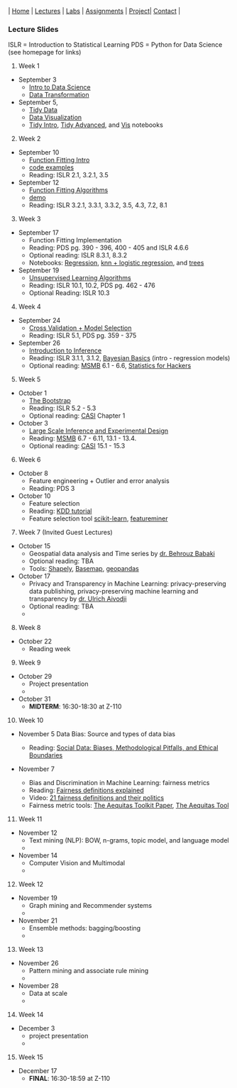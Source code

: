 | [Home](index.md) | [Lectures](lectures.md) | [Labs](labs.md) | [Assignments](assignments.md) | [Project](project.md)| [Contact](contact.md) |


### Lecture Slides

ISLR = Introduction to Statistical Learning
PDS = Python for Data Science
(see homepage for links)

1. Week 1
- September 3
  * [Intro to Data Science](lectures/Intro%20to%20data%20science.pdf)
  * [Data Transformation](lectures/data_transformations.pdf)
- September 5, 
  * [Tidy Data](lectures/tidy.pdf)
  * [Data Visualization](lectures/vis.pdf)
  * [Tidy Intro](lectures/pew.html), [Tidy Advanced](lectures/billboard.html), and
  [Vis](lectures/gapminder.html) notebooks

2. Week 2
- September 10
  * [Function Fitting Intro](https://observablehq.com/@krisrs1128/function-fitting)
  * [code examples](lectures/model_families_gallery.html)
  * Reading: ISLR 2.1, 3.2.1, 3.5
- September 12
  * [Function Fitting Algorithms](https://observablehq.com/@krisrs1128/function-fitting-crash-course)
  * [demo](https://observablehq.com/@krisrs1128/knn-bias-variance)
  * Reading: ISLR 3.2.1, 3.3.1, 3.3.2, 3.5, 4.3, 7.2, 8.1

3. Week 3
- September 17
  * Function Fitting Implementation
  * Reading: PDS pg. 390 - 396, 400 - 405 and ISLR 4.6.6
  * Optional reading: ISLR 8.3.1, 8.3.2
  * Notebooks: [Regression](https://colab.research.google.com/drive/1Ro8Jp975pBuW5DdljGmqXfMqSESFzfdY), [knn + logistic regression](https://colab.research.google.com/drive/1ZyUp1v7oaN8z0qk4Y-F_Dxz1TkBRFlNh), and [trees](https://colab.research.google.com/drive/1tv6npC_FnojKAo89zAHBWQColjYKQ-rd)
- September 19
  * [Unsupervised Learning Algorithms](https://observablehq.com/@krisrs1128/unsupervised-learning)
  * Reading: ISLR 10.1, 10.2, PDS pg. 462 - 476
  * Optional Reading: ISLR 10.3

4. Week 4
- September 24
  * [Cross Validation + Model Selection](https://observablehq.com/@krisrs1128/cross-validation-and-model-selection)
  * Reading: ISLR 5.1, PDS pg. 359 - 375
- September 26
  * [Introduction to Inference](https://observablehq.com/@krisrs1128/introduction-to-inference)
  * Reading: ISLR 3.1.1, 3.1.2, [Bayesian Basics](https://m-clark.github.io/bayesian-basics/) (intro - regression models)
  * Optional reading: [MSMB](http://web.stanford.edu/class/bios221/book/Chap-Testing.html) 6.1 - 6.6, [Statistics for Hackers](https://speakerdeck.com/jakevdp/statistics-for-hackers?slide=138)

5. Week 5
- October 1
  * [The Bootstrap](https://observablehq.com/@krisrs1128/the-bootstrap)
  * Reading: ISLR 5.2 - 5.3
  * Optional reading: [CASI](https://web.stanford.edu/~hastie/CASI_files/PDF/casi.pdf) Chapter 1
- October 3
  * [Large Scale Inference and Experimental Design](https://observablehq.com/@krisrs1128/large-scale-inference-and-experimental-design)
  * Reading: [MSMB](http://web.stanford.edu/class/bios221/book/Chap-Testing.html) 6.7 - 6.11, 13.1 - 13.4. 
  * Optional reading: [CASI](https://web.stanford.edu/~hastie/CASI_files/PDF/casi.pdf) 15.1 - 15.3

6. Week 6
- October 8
  * Feature engineering + Outlier and error analysis
  * Reading: PDS 3
- October 10
  * Feature selection 
  * Reading: [KDD tutorial](http://www.public.asu.edu/~jundongl/tutorial/KDD17/KDD17.pdf)
  * Feature selection tool [scikit-learn](https://scikit-learn.org/stable/modules/feature_selection.html), [featureminer](http://featureselection.asu.edu/featureminer.php)
  
7. Week 7 (Invited Guest Lectures)
- October 15
  * Geospatial data analysis and Time series by [dr. Behrouz Babaki](https://behrouz-babaki.github.io/) 
  * Optional reading: TBA
  * Tools: [Shapely](https://shapely.readthedocs.io/en/stable/manual.html), [Basemap](https://matplotlib.org/basemap/), [geopandas](http://geopandas.org/)
- October 17
  * Privacy and Transparency in Machine Learning: privacy-preserving data publishing, privacy-preserving machine learning and transparency by [dr. Ulrich Aivodji](https://aivodji.github.io/)
  * Optional reading: TBA
  *

8. Week 8 
- October 22 
  * Reading week
  
9. Week 9
- October 29 
  * Project presentation
  *
- October 31
  * **MIDTERM**: 16:30-18:30 at Z-110
  
10. Week 10
- November 5
  Data Bias: Source and types of data bias
  * Reading: [Social Data: Biases, Methodological Pitfalls, and Ethical Boundaries](https://papers.ssrn.com/sol3/papers.cfm?abstract_id=2886526)
  
- November 7
  * Bias and Discrimination in Machine Learning: fairness metrics 
  * Reading: [Fairness definitions explained](http://fairware.cs.umass.edu/papers/Verma.pdf)
  * Video: [21 fairness definitions and their politics](https://youtu.be/jIXIuYdnyyk) 
  * Fairness metric tools: [The Aequitas Toolkit Paper](https://arxiv.org/abs/1811.05577), [The Aequitas Tool](https://github.com/dssg/aequitas)
 
  
11. Week 11
- November 12
  * Text mining (NLP): BOW, n-grams, topic model, and language model
  *
- November 14
  * Computer Vision and Multimodal
  *
  
12. Week 12
- November 19
  * Graph mining and Recommender systems
  *
- November 21
  * Ensemble methods: bagging/boosting
  *
  
13. Week 13
- November 26
  * Pattern mining and associate rule mining
  *
- November 28
  * Data at scale
  *
  
14. Week 14
- December 3
  * project presentation
  *

15. Week 15
- December 17
  * **FINAL**: 16:30-18:59 at Z-110


